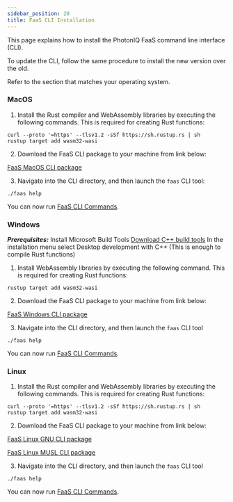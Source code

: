 ```yaml
---
sidebar_position: 20
title: FaaS CLI Installation
---
```


This page explains how to install the PhotonIQ FaaS command line interface (CLI).

To update the CLI, follow the same procedure to install the new version over the old.

Refer to the section that matches your operating system.

### MacOS

1) Install the Rust compiler and WebAssembly libraries by executing the following commands. This is required for creating Rust functions:

```shell
curl --proto '=https' --tlsv1.2 -sSf https://sh.rustup.rs | sh
rustup target add wasm32-wasi
```

2) Download the FaaS CLI package to your machine from link below:

[FaaS MacOS CLI package](https://macrometacorp.github.io/photoniq-faas-cli-docs/faas-1.0.0-x86_64-apple-darwin.tar.gz)

3) Navigate into the CLI directory, and then launch the `faas` CLI tool:

```shell
./faas help
```

You can now run [FaaS CLI Commands](faas-cli-commands.md).

### Windows

***Prerequisites:***
Install Microsoft Build Tools [Download C++ build tools](https://visualstudio.microsoft.com/visual-cpp-build-tools/)
In the installation menu select Desktop development with C++ (This is enough to compile Rust functions)

1) Install WebAssembly libraries by executing the following command. This is required for creating Rust functions:

```shell
rustup target add wasm32-wasi
```

2) Download the FaaS CLI package to your machine from link below:

[FaaS Windows CLI package](https://macrometacorp.github.io/photoniq-faas-cli-docs/faas-1.0.0-x86_64-pc-windows-gnu.zip)

3) Navigate into the CLI directory, and then launch the `faas` CLI tool

```shell
./faas help
```

You can now run [FaaS CLI Commands](faas-cli-commands.md).

### Linux

1) Install the Rust compiler and WebAssembly libraries by executing the following commands. This is required for creating Rust functions:

```shell
curl --proto '=https' --tlsv1.2 -sSf https://sh.rustup.rs | sh
rustup target add wasm32-wasi
```

2) Download the FaaS CLI package to your machine from link below:

[FaaS Linux GNU CLI package](https://macrometacorp.github.io/photoniq-faas-cli-docs/faas-1.0.0-aarch64-unknown-linux-gnu.tar.gz)

[FaaS Linux MUSL CLI package](https://macrometacorp.github.io/photoniq-faas-cli-docs/faas-1.0.0-x86_64-unknown-linux-musl.tar.gz)

3) Navigate into the CLI directory, and then launch the `faas` CLI tool

```shell
./faas help
```

You can now run [FaaS CLI Commands](faas-cli-commands.md).